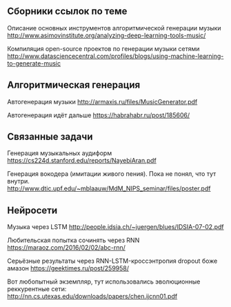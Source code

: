 ## Сборники ссылок по теме

Описание основных инструментов алгоритмической генерации музыки
http://www.asimovinstitute.org/analyzing-deep-learning-tools-music/

Компиляция open-source проектов по генерации музыки сетями
http://www.datasciencecentral.com/profiles/blogs/using-machine-learning-to-generate-music

## Алгоритмическая генерация

Автогенерация музыки
http://armaxis.ru/files/MusicGenerator.pdf

Автогенерация идёт дальше
https://habrahabr.ru/post/185606/

## Связанные задачи

Генерация музыкальных аудиформ
https://cs224d.stanford.edu/reports/NayebiAran.pdf

Генерация вокодера (имитации живого пения). Пока не понял, что тут внутри.
http://www.dtic.upf.edu/~mblaauw/MdM_NIPS_seminar/files/poster.pdf

## Нейросети

Музыка через LSTM
http://people.idsia.ch/~juergen/blues/IDSIA-07-02.pdf

Любительская попытка сочинять через RNN
https://maraoz.com/2016/02/02/abc-rnn/

Серьёзные результаты через RNN-LSTM-кроссэнтропия dropout боже амазон
https://geektimes.ru/post/259958/

Вот любопытный экземпляр, тут использовались эволюционные реккурентные сети:
http://nn.cs.utexas.edu/downloads/papers/chen.ijcnn01.pdf
